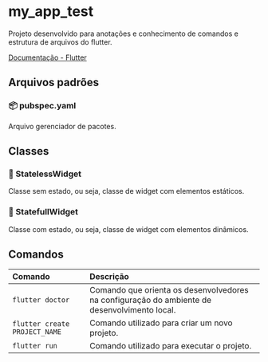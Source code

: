 # my_app_test

Projeto desenvolvido para anotações e conhecimento de comandos e estrutura de arquivos do flutter.

[Documentação - Flutter](https://docs.flutter.dev/)

## Arquivos padrões

### 📦 pubspec.yaml

Arquivo gerenciador de pacotes.

## Classes

### 📄 StatelessWidget

Classe sem estado, ou seja, classe de widget com elementos estáticos.

### 📝 StatefullWidget

Classe com estado, ou seja, classe de widget com elementos dinâmicos.

## Comandos

Comando                       | Descrição
:--                           |:--
`flutter doctor`              | Comando que orienta os desenvolvedores na configuração do ambiente de desenvolvimento local.
`flutter create PROJECT_NAME` | Comando utilizado para criar um novo projeto.
`flutter run`                 | Comando utilizado para executar o projeto.

